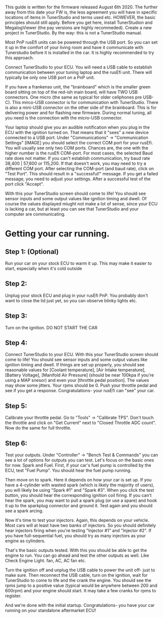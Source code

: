 This guide is written for the firmware released August 6th 2020. The further away from this date your FW is, the less agreement you will have in specific locations of items in TunerStudio and terms used etc. HOWEVER, the basic principles should still apply. Before you get here, install TunerStudion and MegalogViewer (the pay versions are highly recommeded). Create a new project in TunerStudio. By the way: this is not a TunerStudio manual. 

Most PnP rusEfi units can be powered through the USB port. So you can set it up in the comfort of your living room and have it communicate with Tunerstudio before it is installed in the car. It is highly recommended to try this approach. 

Connect TunerStudio to your ECU. You will need a USB cable to establish communication between your tuning laptop and the rusEfi unit. There will typically be only one USB port on a PnP unit.

If you have a frankenso unit, the "brainboard" which is the smaller green board sitting on top of the red-ish main board, will have TWO USB connectors. One micro (the same as typical for older cellphones pre USB-C). This mirco-USB connector is for communication with TunerStudio. There is also a mini-USB connector on the other side of the brainboard. This is for delivering power and for flashing new firmware. During normal tuning, all you need is the connection with the micro-USB connector. 

Your laptop should give you an audible notification when you plug in the ECU with the ignition turned on. That means that it "sees" a new device connected to a USB port.
Under "Communications" -> "Communication Settings" [IMAGE] you should select the correct COM port for your rusEfi. You will usually see only two COM ports. Chances are, the one with the higher number is the rusEfi COM-port. For most cases, the selected Baud rate does not matter. If you can't establish communication, try baud rate 38,400 | 57,600 or 115,200. If that doesn't work, you may need to try a different COM port. 
After selecting the COM-port (and baud rate), click on "Test Port". This should result in a "successful!" message. If you get a failed message, you need to adjust your settings. After a successful test of the port click "Accept".

With this your TunerStudio screen should come to life! You should see sensor inputs and some output values like ignition timing and dwell. Of course the values displayed miught not make a lot of sense, since your ECU is lacking a car, but at least you can see that TunerStudio and your computer are communicating.

# Getting your car running.

## Step 1: (Optional) 
Run your car on your stock ECU to warm it up. This may make it easier to start, especially when it's cold outside

## Step 2:
Unplug your stock ECU and plug in your rusEfi PnP. You probably don't want to close the lid just yet, so you can observe blinky lights etc. 

## Step 3: 
Turn on the ignition. DO NOT START THE CAR

## Step 4:
Connect TunerStudio to your ECU. 
With this your TunerStudio screen should come to life! You should see sensor inputs and some output values like ignition timing and dwell. If things are set up properly, you should see reasonable values for [Coolant temperature], [Air Intake temperature], [Battery Voltage], [Manifold Air Pressure] (should be near 100kpa if you're using a MAP snesor) and even your [throttle pedal position]. The values may show some jitters. Your rpms should be 0. Push your throttle pedal and see if you get a response. Congratulations- your rusEfi can "see" your car.

## Step 5:
Calibrate your throttle pedal. Go to "Tools" -> "Calibrate TPS". Don't touch the throttle and click on "Get Current" next to "Closed Throttle ADC count". Now do the same for full throttle.

## Step 6:
Test your outputs. Under "Controller" -> "Bench Test & Commands" you can see a lot of options for outputs you can test. Let's focus on the basic ones for now. Spark and Fuel. First, if your car's fuel pump is controlled by the ECU, test "Fuel Pump". You should hear the fuel pump running. 

Then move on to spark. Here it depends on how your car is set up. If you have a 4-cylinder with wasted spark (which is likely the majority of users), you will likely be using "Spark #1" and "Spark #3". When you click the test button, you should hear the corresponding ignition coil firing. If you can't hear the spark, you may want to pull a spark plug (or use a spare) and hook it up to the sparkplug connector and ground it. Test again and you should see a spark arcing. 

Now it's time to test your injectors. Again, this depends on your vehicle. Most cars will at least have two banks of injectors. So you should definitely hear injectors firing when you're testing "Injector #1" and "Injector #2". If you have full-sequential fuel, you should try as many injectors as your engine as cylinders.

That's the basic outputs tested. With this you should be able to get the engine to run. You can go ahead and test the other outputs as well. Like Check Engine Light. fan, AC, AC fan etc.

Turn the ignition off and unplug the USB cable to power the unit off- just to make sure. Then reconnect the USB cable, turn on the ignition, wait for TunerStudio to come to life and the crank the engine. You should see the rpms jump to a positive value (typical would be anywhere between 200 and 600rpm) and your engine should start. It may take a few cranks for rpms to register. 

And we're done with the initial startup. Congratulations- you have your car running on your standalone aftermarket ECU! 